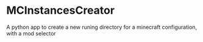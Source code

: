 # MCInstancesCreator
A python app to create a new runing directory for a minecraft configuration, with a mod selector
